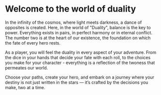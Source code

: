 # Welcome to the world of duality

In the infinity of the cosmos, where light meets darkness, a dance of opposites is created. Here, in the world of "Duality", balance is the key to power. Everything exists in pairs, in perfect harmony or in eternal conflict. The number two is at the heart of our existence, the foundation on which the fate of every hero rests.

As a player, you will feel the duality in every aspect of your adventure. From the dice in your hands that decide your fate with each roll, to the choices you make for your character - everything is a reflection of the twoness that permeates our world.

Choose your paths, create your hero, and embark on a journey where your destiny is not just written in the stars — it’s crafted by the decisions you make, two at a time.
